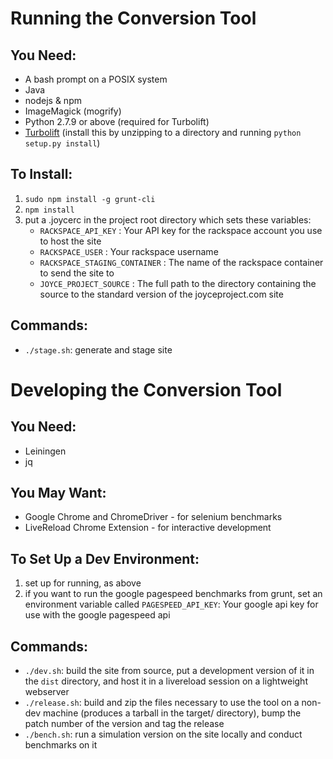Running the Conversion Tool
===========================

You Need:
---------
- A bash prompt on a POSIX system
- Java
- nodejs & npm
- ImageMagick (mogrify)
- Python 2.7.9 or above (required for Turbolift)
- [Turbolift](https://github.com/cloudnull/turbolift/archive/v2.1.3.zip)
  (install this by unzipping to a directory and running `python setup.py install`)

To Install:
-----------
1. `sudo npm install -g grunt-cli`
2. `npm install`
3. put a .joycerc in the project root directory which sets these
   variables:
   - `RACKSPACE_API_KEY` : Your API key for the rackspace account you
     use to host the site
   - `RACKSPACE_USER` : Your rackspace username
   - `RACKSPACE_STAGING_CONTAINER` : The name of the rackspace container
     to send the site to
   - `JOYCE_PROJECT_SOURCE` : The full path to the directory containing
     the source to the standard version of the joyceproject.com site

Commands:
---------
- `./stage.sh`: generate and stage site

Developing the Conversion Tool
==============================

You Need:
---------
- Leiningen
- jq

You May Want:
-------------
- Google Chrome and ChromeDriver - for selenium benchmarks
- LiveReload Chrome Extension - for interactive development

To Set Up a Dev Environment:
----------------------------
1. set up for running, as above
2. if you want to run the google pagespeed benchmarks from grunt, set
   an environment variable called `PAGESPEED_API_KEY`: Your google api
   key for use with the google pagespeed api

Commands:
---------
- `./dev.sh`: build the site from source, put a development version of it in the
`dist` directory, and host it in a livereload session on a lightweight webserver
- `./release.sh`: build and zip the files necessary to use the tool on a non-dev machine (produces a tarball in the target/ directory), bump the patch number of the version and tag the release
- `./bench.sh`: run a simulation version on the site locally and conduct benchmarks on it
